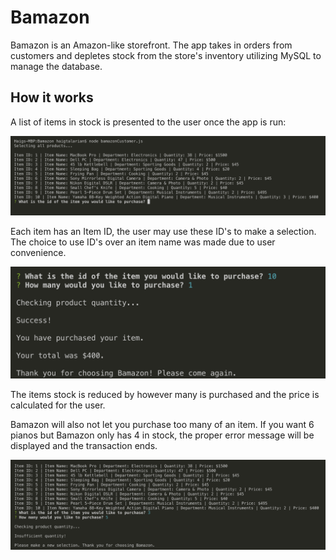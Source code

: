 # Bamazon

Bamazon is an Amazon-like storefront. The app takes in orders from customers and depletes stock from the store's inventory utilizing MySQL to manage the database.

## How it works

A list of items in stock is presented to the user once the app is run:

![Displaying products](images/launching-item-list.png)

Each item has an Item ID, the user may use these ID's to make a selection. The choice to use ID's over an item name was made due to user convenience.

![Displaying products](images/making-your-selection.png)

The items stock is reduced by however many is purchased and the price is calculated for the user.

Bamazon will also not let you purchase too many of an item. If you want 6 pianos but Bamazon only has 4 in stock, the proper error message will be displayed and the transaction ends.

![Displaying products](images/insufficient-quantity-demo.png)


